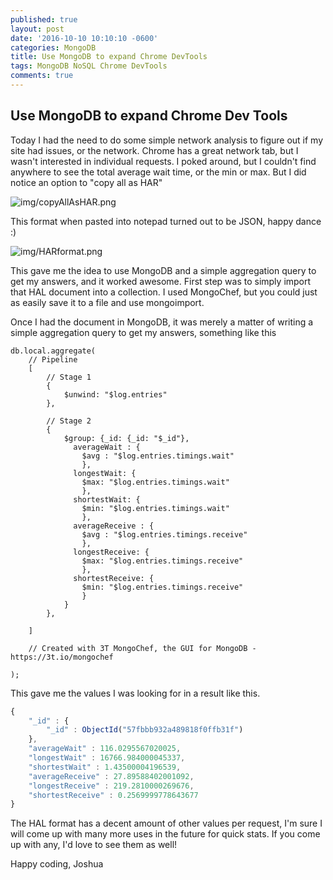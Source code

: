 ```yaml
---
published: true
layout: post
date: '2016-10-10 10:10:10 -0600'
categories: MongoDB
title: Use MongoDB to expand Chrome DevTools
tags: MongoDB NoSQL Chrome DevTools
comments: true
---
```

## Use MongoDB to expand Chrome Dev Tools

Today I had the need to do some simple network analysis to figure out if my site had issues, or the network.  Chrome has a great network tab, but I wasn't interested in individual requests.  I poked around, but I couldn't find anywhere to see the total average wait time, or the min or max.  But I did notice an option to "copy all as HAR"

![img/copyAllAsHAR.png]({{site.baseurl}}/images/copyAllAsHAR.png)

This format when pasted into notepad turned out to be JSON, happy dance :)

![img/HARformat.png]({{site.baseurl}}/images/HARformat.png)

This gave me the idea to use MongoDB and a simple aggregation query to get my answers, and it worked awesome.  First step was to simply import that HAL document into a collection.  I used MongoChef, but you could just as easily save it to a file and use mongoimport.

Once I had the document in MongoDB, it was merely a matter of writing a simple aggregation query to get my answers, something like this

```
db.local.aggregate(
	// Pipeline
	[
		// Stage 1
		{
			$unwind: "$log.entries"
		},

		// Stage 2
		{
			$group: {_id: {_id: "$_id"}, 
			  averageWait : {
				$avg : "$log.entries.timings.wait"
				},
			  longestWait: {
			    $max: "$log.entries.timings.wait"
				},
			  shortestWait: {
			    $min: "$log.entries.timings.wait"
				}, 
			  averageReceive : {
				$avg : "$log.entries.timings.receive"
				},
			  longestReceive: {
			    $max: "$log.entries.timings.receive"
				},
			  shortestReceive: {
			    $min: "$log.entries.timings.receive"
				}
			}
		},

	]

	// Created with 3T MongoChef, the GUI for MongoDB - https://3t.io/mongochef

);
```

This gave me the values I was looking for in a result like this. 
```javascript
{
    "_id" : {
        "_id" : ObjectId("57fbbb932a489818f0ffb31f")
    },
    "averageWait" : 116.0295567020025,
    "longestWait" : 16766.984000045337,
    "shortestWait" : 1.43500004196539,
    "averageReceive" : 27.89588402001092,
    "longestReceive" : 219.2810000269676,
    "shortestReceive" : 0.2569999778643677
}
```

The HAL format has a decent amount of other values per request, I'm sure I will come up with many more uses in the future for quick stats. If you come up with any, I'd love to see them as well!

Happy coding,
Joshua
